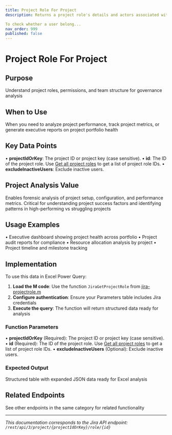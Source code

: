 ```yaml
---
title: Project Role For Project
description: Returns a project role's details and actors associated with the project. The list of actors is sorted by display name.

To check whether a user belong...
nav_order: 999
published: false
---
```


# Project Role For Project

## Purpose
Understand project roles, permissions, and team structure for governance analysis

## When to Use
When you need to analyze project performance, track project metrics, or generate executive reports on project portfolio health

## Key Data Points
• **projectIdOrKey**: The project ID or project key (case sensitive).
• **id**: The ID of the project role. Use [Get all project roles](#api-rest-api-3-role-get) to get a list of project role IDs.
• **excludeInactiveUsers**: Exclude inactive users.

## Project Analysis Value
Enables forensic analysis of project setup, configuration, and performance metrics. Critical for understanding project success factors and identifying patterns in high-performing vs struggling projects

## Usage Examples
• Executive dashboard showing project health across portfolio
• Project audit reports for compliance
• Resource allocation analysis by project
• Project timeline and milestone tracking

## Implementation
To use this data in Excel Power Query:

1. **Load the M code**: Use the function `JiraGetProjectRole` from [jira-projectrole.m](../assets/jira-projectrole.m)
2. **Configure authentication**: Ensure your Parameters table includes Jira credentials
3. **Execute the query**: The function will return structured data ready for analysis

### Function Parameters
• **projectIdOrKey** (Required): The project ID or project key (case sensitive).
• **id** (Required): The ID of the project role. Use [Get all project roles](#api-rest-api-3-role-get) to get a list of project role IDs.
• **excludeInactiveUsers** (Optional): Exclude inactive users.

### Expected Output
Structured table with expanded JSON data ready for Excel analysis

## Related Endpoints
See other endpoints in the same category for related functionality

---
*This documentation corresponds to the Jira API endpoint: `/rest/api/3/project/{projectIdOrKey}/role/{id}`*
